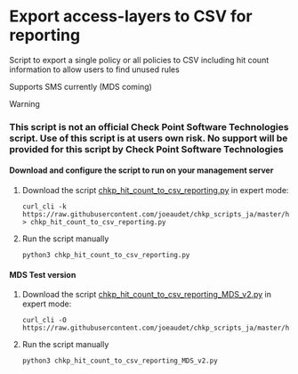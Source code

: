# Export access-layers to CSV for reporting #

Script to export a single policy or all policies to CSV including hit count information to allow users to find unused rules

Supports SMS currently (MDS coming)

>[!WARNING]
> ### This script is not an official Check Point Software Technologies script. Use of this script is at users own risk. No support will be provided for this script by Check Point Software Technologies

#### Download and configure the script to run on your management server
1. Download the script [chkp_hit_count_to_csv_reporting.py](https://raw.githubusercontent.com/joeaudet/chkp_scripts_ja/master/hit_count_reporting/chkp_hit_count_to_csv_reporting.py) in expert mode:
    ```
    curl_cli -k https://raw.githubusercontent.com/joeaudet/chkp_scripts_ja/master/hit_count_reporting/chkp_hit_count_to_csv_reporting.py > chkp_hit_count_to_csv_reporting.py
    ```
1. Run the script manually
    ```
    python3 chkp_hit_count_to_csv_reporting.py
    ```

#### MDS Test version
1. Download the script [chkp_hit_count_to_csv_reporting_MDS_v2.py](https://raw.githubusercontent.com/joeaudet/chkp_scripts_ja/master/hit_count_reporting/chkp_hit_count_to_csv_reporting_MDS_v2.py) in expert mode:
    ```
    curl_cli -O https://raw.githubusercontent.com/joeaudet/chkp_scripts_ja/master/hit_count_reporting/chkp_hit_count_to_csv_reporting_MDS_v2.py
    ```
1. Run the script manually
    ```
    python3 chkp_hit_count_to_csv_reporting_MDS_v2.py
    ```